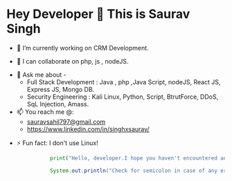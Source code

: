 # Hey Developer 👋 This is Saurav Singh
<!--
**singhxsaurav/singhxsaurav** is a ✨ _special_ ✨ repository because its `README.md` (this file) appears on your GitHub profile.

Here are some ideas to get you started:
-->

- 🔭 I’m currently working on CRM Development.
<!-- - 🌱 I’m currently learning -->
- 👯 I can collaborate on php, js , nodeJS.
<!-- - 🤔 I’m looking for help with ... -->
- 💬 Ask me about -
    - Full Stack Development :
           Java , php ,Java Script, nodeJS, React JS, Express JS, Mongo DB.
    - Security Engineering :
           Kali Linux, Python, Script, BtrutForce, DDoS, SqL Injection, Amass. 
- 📫 You reach me @:
    - sauravsahil797@gmail.com
    - https://www.linkedin.com/in/singhxsaurav/
<!--- 😄 Pronouns: ...-->
- ⚡ Fun fact: I don't use Linux!

```python
              print("Hello, developer.I hope you haven't encountered any errors.")
```
```java
              System.out.println("Check for semicolon in case of any error!");
```

